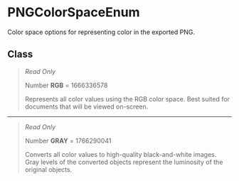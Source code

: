 # PNGColorSpaceEnum
Color space options for representing color in the exported PNG.

## Class
> *Read Only* 
> 
> Number **RGB** = 1666336578
> 
> Represents all color values using the RGB color space. Best suited for documents that will be viewed on-screen.
*** 
> *Read Only* 
> 
> Number **GRAY** = 1766290041
> 
> Converts all color values to high-quality black-and-white images. Gray levels of the converted objects represent the luminosity of the original objects.

